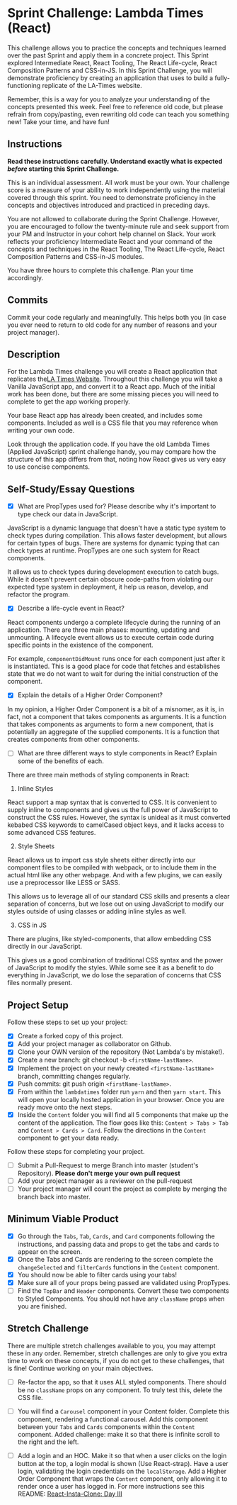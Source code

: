 # Sprint Challenge: Lambda Times (React)

This challenge allows you to practice the concepts and techniques learned over the past Sprint and apply them in a concrete project. This Sprint explored Intermediate React, React Tooling, The React Life-cycle, React Composition Patterns and CSS-in-JS. In this Sprint Challenge, you will demonstrate proficiency by creating an application that uses to build a fully-functioning replicate of the LA-Times website.

Remember, this is a way for you to analyze your understanding of the concepts presented this week. Feel free to reference old code, but please refrain from copy/pasting, even rewriting old code can teach you something new! Take your time, and have fun!

## Instructions

**Read these instructions carefully. Understand exactly what is expected _before_ starting this Sprint Challenge.**

This is an individual assessment. All work must be your own. Your challenge score is a measure of your ability to work independently using the material covered through this sprint. You need to demonstrate proficiency in the concepts and objectives introduced and practiced in preceding days.

You are not allowed to collaborate during the Sprint Challenge. However, you are encouraged to follow the twenty-minute rule and seek support from your PM and Instructor in your cohort help channel on Slack. Your work reflects your proficiency Intermediate React and your command of the concepts and techniques in the React Tooling, The React Life-cycle, React Composition Patterns and CSS-in-JS modules.

You have three hours to complete this challenge. Plan your time accordingly.

## Commits

Commit your code regularly and meaningfully. This helps both you (in case you ever need to return to old code for any number of reasons and your project manager).

## Description

For the Lambda Times challenge you will create a React application that replicates the[LA Times Website](http://www.latimes.com). Throughout this challenge you will take a Vanilla JavaScript app, and convert it to a React app. Much of the initial work has been done, but there are some missing pieces you will need to complete to get the app working properly.

Your base React app has already been created, and includes some components. Included as well is a CSS file that you may reference when writing your own code.

Look through the application code. If you have the old Lambda Times (Applied JavaScript) sprint challenge handy, you may compare how the structure of this app differs from that, noting how React gives us very easy to use concise components.

## Self-Study/Essay Questions

- [x] What are PropTypes used for? Please describe why it's important to type check our data in JavaScript.

JavaScript is a dynamic language that doesn't have a static type system to check
types during compilation. This allows faster development, but allows for certain
types of bugs. There are systems for dynamic typing that can check types at
runtime. PropTypes are one such system for React components.

It allows us to check types during development execution to catch bugs. While it
doesn't prevent certain obscure code-paths from violating our expected type
system in deployment, it help us reason, develop, and refactor the program.

- [x] Describe a life-cycle event in React?

React components undergo a complete lifecycle during the running of an
application. There are three main phases: mounting, updating and unmounting. A
lifecycle event allows us to execute certain code during specific points in the
existence of the component.

For example, `componentDidMount` runs once for each component just after it is
instantiated. This is a good place for code that fetches and establishes state
that we do not want to wait for during the initial construction of the component.

- [x] Explain the details of a Higher Order Component?

In my opinion, a Higher Order Component is a bit of a misnomer, as it is, in
fact, not a component that takes components as arguments. It is a function that
takes components as arguments to form a new component, that is potentially an
aggregate of the supplied components. It is a function that creates components
from other components.

- [ ] What are three different ways to style components in React? Explain some of the benefits of each.

There are three main methods of styling components in React:

1. Inline Styles

React support a map syntax that is converted to CSS. It is convenient to supply
inline to components and gives us the full power of JavaScript to construct the
CSS rules. However, the syntax is unideal as it must converted kebabed CSS
keywords to camelCased object keys, and it lacks access to some advanced CSS
features.

2. Style Sheets

React allows us to import css style sheets either directly into our component
files to be compiled with webpack, or to include them in the actual html like
any other webpage. And with a few plugins, we can easily use a preprocessor like
LESS or SASS.

This allows us to leverage all of our standard CSS skills and presents a clear
separation of concerns, but we lose out on using JavaScript to modify our styles
outside of using classes or adding inline styles as well.

3. CSS in JS

There are plugins, like styled-components, that allow embedding CSS directly in
our JavaScript.

This gives us a good combination of traditional CSS syntax and the power of
JavaScript to modify the styles. While some see it as a benefit to do everything
in JavaScript, we do lose the separation of concerns that CSS files normally
present.

## Project Setup

Follow these steps to set up your project:

- [x] Create a forked copy of this project.
- [x] Add your project manager as collaborator on Github.
- [x] Clone your OWN version of the repository (Not Lambda's by mistake!).
- [x] Create a new branch: git checkout -b `<firstName-lastName>`.
- [x] Implement the project on your newly created `<firstName-lastName>` branch, committing changes regularly.
- [x] Push commits: git push origin `<firstName-lastName>`.
- [x] From within the `lambdatimes` folder run `yarn` and then `yarn start`. This will open your locally hosted application in your browser. Once you are ready move onto the next steps.
- [x] Inside the `Content` folder you will find all 5 components that make up the content of the application. The flow goes like this: `Content > Tabs > Tab` and `Content > Cards > Card`. Follow the directions in the `Content` component to get your data ready.

Follow these steps for completing your project.

- [ ] Submit a Pull-Request to merge <firstName-lastName> Branch into master (student's Repository). **Please don't merge your own pull request**
- [ ] Add your project manager as a reviewer on the pull-request
- [ ] Your project manager will count the project as complete by merging the branch back into master.

## Minimum Viable Product

- [x] Go through the `Tabs`, `Tab`, `Cards`, and `Card` components following the instructions, and passing data and props to get the tabs and cards to appear on the screen.
- [x] Once the Tabs and Cards are rendering to the screen complete the `changeSelected` and `filterCards` functions in the `Content` component.
- [x] You should now be able to filter cards using your tabs!
- [x] Make sure all of your props being passed are validated using PropTypes.
- [ ] Find the `TopBar` and `Header` components. Convert these two components to Styled Components. You should not have any `className` props when you are finished.

## Stretch Challenge

There are multiple stretch challenges available to you, you may attempt these in any order. Remember, stretch challenges are only to give you extra time to work on these concepts, if you do not get to these challenges, that is fine! Continue working on your main objectives.

- [ ] Re-factor the app, so that it uses ALL styled components. There should be no `className` props on any component. To truly test this, delete the CSS file.

- [ ] You will find a `Carousel` component in your Content folder. Complete this component, rendering a functional carousel. Add this component between your `Tabs` and `Cards` components within the `Content` component. Added challenge: make it so that there is infinite scroll to the right and the left.

- [ ] Add a login and an HOC. Make it so that when a user clicks on the login button at the top, a login modal is shown (Use React-strap). Have a user login, validating the login credentials on the `localStorage`. Add a Higher Order Component that wraps the `Content` component, only allowing it to render once a user has logged in. For more instructions see this README: [React-Insta-Clone: Day III](https://github.com/LambdaSchool/React-Insta-Clone/blob/master/DAY_THREE_README.md#tasks-day-iii)
